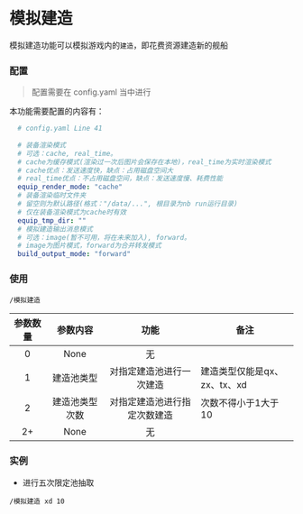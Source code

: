 # 模拟建造

模拟建造功能可以模拟游戏内的`建造`，即花费资源建造新的舰船

### 配置
> 配置需要在 config.yaml 当中进行

本功能需要配置的内容有：
```yaml
  # config.yaml Line 41
  
  # 装备渲染模式
  # 可选：cache, real_time。
  # cache为缓存模式(渲染过一次后图片会保存在本地)，real_time为实时渲染模式
  # cache优点：发送速度快，缺点：占用磁盘空间大
  # real_time优点：不占用磁盘空间，缺点：发送速度慢、耗费性能
  equip_render_mode: "cache"
  # 装备渲染临时文件夹
  # 留空则为默认路径(格式："/data/...", 根目录为nb run运行目录)
  # 仅在装备渲染模式为cache时有效
  equip_tmp_dir: ""
  # 模拟建造输出消息模式
  # 可选：image(暂不可用，将在未来加入), forward。
  # image为图片模式，forward为合并转发模式
  build_output_mode: "forward"
```

### 使用
```shell
/模拟建造
```

| 参数数量 |   参数内容   |       功能       | 备注                 |
|:----:|:--------:|:--------------:|--------------------|
|  0   |   None   |       无        |                    |
|  1   |  建造池类型   |  对指定建造池进行一次建造  | 建造类型仅能是qx、zx、tx、xd |
|  2   | 建造池类型 次数 | 对指定建造池进行指定次数建造 | 次数不得小于1大于10        |
|  2+  |   None   |       无        |                    |

### 实例
- 进行五次限定池抽取
```shell
/模拟建造 xd 10
```
